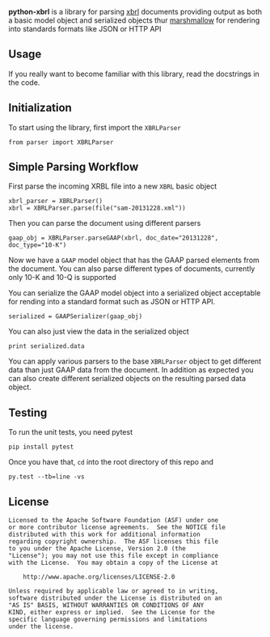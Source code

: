 **python-xbrl** is a library for parsing [xbrl](http://www.xbrl.org/Specification/XBRL-2.1/REC-2003-12-31/XBRL-2.1-REC-2003-12-31+corrected-errata-2013-02-20.html) documents providing output as both a basic model object and serialized objects
thur [marshmallow](http://marshmallow.readthedocs.org/en/latest/) for rendering into standards formats like JSON or HTTP API

Usage
-----

If you really want to become familiar with this library, read
the docstrings in the code.

Initialization
--------------

To start using the library, first import the `XBRLParser`

    from parser import XBRLParser

Simple Parsing Workflow
-----------------------

First parse the incoming XRBL file into a new `XBRL` basic object
    
    xbrl_parser = XBRLParser()
    xbrl = XBRLParser.parse(file("sam-20131228.xml"))
    
Then you can parse the document using different parsers

    gaap_obj = XBRLParser.parseGAAP(xbrl, doc_date="20131228", doc_type="10-K")
    
Now we have a `GAAP` model object that has the GAAP parsed elements from the document. You can also parse different types of documents, currently only 10-K and 10-Q is supported

You can serialize the GAAP model object into a serialized object acceptable for rending into a standard format such as JSON or HTTP API.

    serialized = GAAPSerializer(gaap_obj)
    
You can also just view the data in the serialized object

    print serialized.data
    
You can apply various parsers to the base `XBRLParser` object to get different data than just GAAP data from the document. In addition as expected you can also create different serialized objects on the resulting parsed data object. 

Testing
-------

To run the unit tests, you need pytest

    pip install pytest

Once you have that, `cd` into the root directory of this repo and

    py.test --tb=line -vs

License
-------

    Licensed to the Apache Software Foundation (ASF) under one
    or more contributor license agreements.  See the NOTICE file
    distributed with this work for additional information
    regarding copyright ownership.  The ASF licenses this file
    to you under the Apache License, Version 2.0 (the
    "License"); you may not use this file except in compliance
    with the License.  You may obtain a copy of the License at

        http://www.apache.org/licenses/LICENSE-2.0

    Unless required by applicable law or agreed to in writing,
    software distributed under the License is distributed on an
    "AS IS" BASIS, WITHOUT WARRANTIES OR CONDITIONS OF ANY
    KIND, either express or implied.  See the License for the
    specific language governing permissions and limitations
    under the license.
